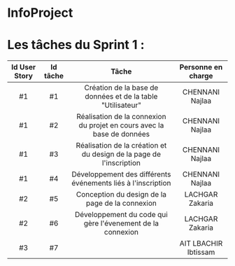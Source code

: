 # InfoProject

# Les tâches du Sprint 1 :

| Id User Story |      Id tâche      |  Tâche |  Personne en charge |
|:--:|:----------------------------------------------------------------------------:|:-:|:-:|
| #1 | #1 | Création de la base de données et de la table "Utilisateur" | CHENNANI Najlaa |
| #1 | #2 | Réalisation de la connexion du projet en cours avec la base de données | CHENNANI Najlaa |
| #1 | #3 | Réalisation de la création et du design de la page de l'inscription | CHENNANI Najlaa |
| #1 | #4 | Développement des différents événements liés à l'inscription | CHENNANI Najlaa |
| #2 | #5 | Conception du design de la page de la connexion | LACHGAR Zakaria |
| #2 | #6 | Développement du code qui gère l'évenement de la connexion | LACHGAR Zakaria |
| #3 | #7 |  | AIT LBACHIR Ibtissam |


